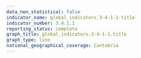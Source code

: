 ```yaml
---
data_non_statistical: false
indicator_name: global_indicators.3-4-1-1-title
indicator_number: 3.4.1.1
reporting_status: complete
graph_title: global_indicators.3-4-1-1.title
graph_type: line
national_geographical_coverage: Cantabria
---
```

